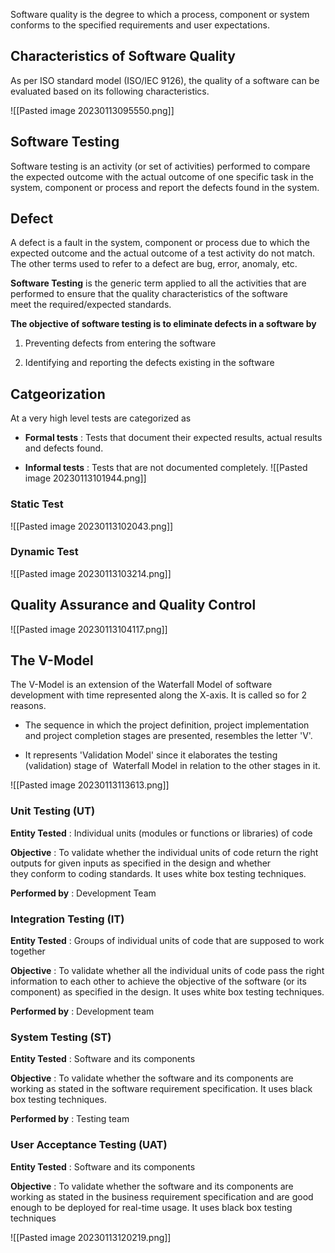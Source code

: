 Software quality is the degree to which a process, component or system conforms to the specified requirements and user expectations.

## Characteristics of Software Quality

As per ISO standard model (ISO/IEC 9126), the quality of a software can be evaluated based on its following characteristics.

![[Pasted image 20230113095550.png]]

## Software Testing

Software testing is an activity (or set of activities) performed to compare the expected outcome with the actual outcome of one specific task in the system, component or process and report the defects found in the system.

## Defect

A defect is a fault in the system, component or process due to which the expected outcome and the actual outcome of a test activity do not match.  
The other terms used to refer to a defect are bug, error, anomaly, etc.

**Software Testing** is the generic term applied to all the activities that are performed to ensure that the quality characteristics of the software meet the required/expected standards. 

**The objective of software testing is to eliminate defects in a software by**

1.  Preventing defects from entering the software
    
2.  Identifying and reporting the defects existing in the software

## Catgeorization

At a very high level tests are categorized as

-   **Formal tests** : Tests that document their expected results, actual results and defects found.
    
-   **Informal tests** : Tests that are not documented completely.
![[Pasted image 20230113101944.png]]

### Static Test
![[Pasted image 20230113102043.png]]

### Dynamic Test
![[Pasted image 20230113103214.png]]

## Quality Assurance and Quality Control

![[Pasted image 20230113104117.png]]

## The V-Model

The V-Model is an extension of the Waterfall Model of software development with time represented along the X-axis. It is called so for 2 reasons.

-   The sequence in which the project definition, project implementation and project completion stages are presented, resembles the letter 'V'.
    
-   It represents 'Validation Model' since it elaborates the testing (validation) stage of  Waterfall Model in relation to the other stages in it.

![[Pasted image 20230113113613.png]]

### Unit Testing (UT)

**Entity Tested** : Individual units (modules or functions or libraries) of code

**Objective** : To validate whether the individual units of code return the right outputs for given inputs as specified in the design and whether they conform to coding standards. It uses white box testing techniques.

**Performed by** : Development Team

### Integration Testing (IT)

**Entity Tested** : Groups of individual units of code that are supposed to work together

**Objective** : To validate whether all the individual units of code pass the right information to each other to achieve the objective of the software (or its component) as specified in the design. It uses white box testing techniques.

**Performed by** : Development team

### System Testing (ST)

**Entity Tested** : Software and its components

**Objective** : To validate whether the software and its components are working as stated in the software requirement specification. It uses black box testing techniques.

**Performed by** : Testing team

### User Acceptance Testing (UAT)

**Entity Tested** : Software and its components

**Objective** : To validate whether the software and its components are working as stated in the business requirement specification and are good enough to be deployed for real-time usage. It uses black box testing techniques

![[Pasted image 20230113120219.png]]